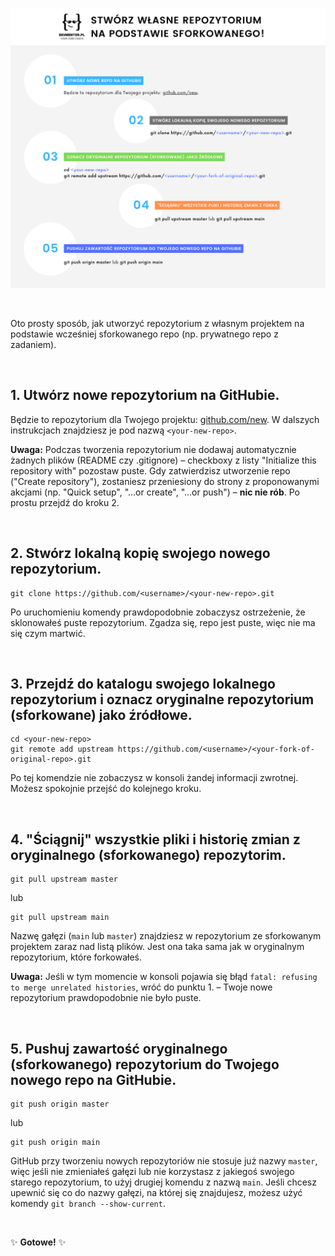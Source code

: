 ![an image with 5 steps of making own repository](./publiczne-repozytorium-ze-sforkowanego-5-krokow-v1.png)

&nbsp;

Oto prosty sposób, jak utworzyć repozytorium z własnym projektem na podstawie wcześniej sforkowanego repo (np. prywatnego repo z zadaniem).

&nbsp;

## 1. Utwórz nowe repozytorium na GitHubie.
Będzie to repozytorium dla Twojego projektu: [github.com/new](https://github.com/new). W dalszych instrukcjach znajdziesz je pod nazwą `<your-new-repo>`.

**Uwaga:** Podczas tworzenia repozytorium nie dodawaj automatycznie żadnych plików (README czy .gitignore) – checkboxy z listy "Initialize this repository with" pozostaw puste. Gdy zatwierdzisz utworzenie repo ("Create repository"), zostaniesz przeniesiony do strony z proponowanymi akcjami (np. "Quick setup", "...or create", "...or push") – **nic nie rób**. Po prostu przejdź do kroku 2.

&nbsp;

## 2. Stwórz lokalną kopię swojego nowego repozytorium.
```
git clone https://github.com/<username>/<your-new-repo>.git
```
Po uruchomieniu komendy prawdopodobnie zobaczysz ostrzeżenie, że sklonowałeś puste repozytorium. Zgadza się, repo jest puste, więc nie ma się czym martwić.

&nbsp;

## 3. Przejdź do katalogu swojego lokalnego repozytorium i oznacz oryginalne repozytorium (sforkowane) jako źródłowe.
```
cd <your-new-repo>
git remote add upstream https://github.com/<username>/<your-fork-of-original-repo>.git
```
Po tej komendzie nie zobaczysz w konsoli żandej informacji zwrotnej. Możesz spokojnie przejść do kolejnego kroku.

&nbsp;

## 4. "Ściągnij" wszystkie pliki i historię zmian z oryginalnego (sforkowanego) repozytorim.
```
git pull upstream master
```
lub
```
git pull upstream main
```
Nazwę gałęzi (`main` lub `master`) znajdziesz w repozytorium ze sforkowanym projektem zaraz nad listą plików. Jest ona taka sama jak w oryginalnym repozytorium, które forkowałeś.

**Uwaga:** Jeśli w tym momencie w konsoli pojawia się błąd `fatal: refusing to merge unrelated histories`, wróć do punktu 1. – Twoje nowe repozytorium prawdopodobnie nie było puste. 

&nbsp;

## 5. Pushuj zawartość oryginalnego (sforkowanego) repozytorium do Twojego nowego repo na GitHubie.
```
git push origin master
```
lub
```
git push origin main
```

GitHub przy tworzeniu nowych repozytoriów nie stosuje już nazwy `master`, więc jeśli nie zmieniałeś gałęzi lub nie korzystasz z jakiegoś swojego starego repozytorium, to użyj drugiej komendu z nazwą `main`.
Jeśli chcesz upewnić się co do nazwy gałęzi, na której się znajdujesz, możesz użyć komendy `git branch --show-current`.

&nbsp;

✨ **Gotowe!** ✨
